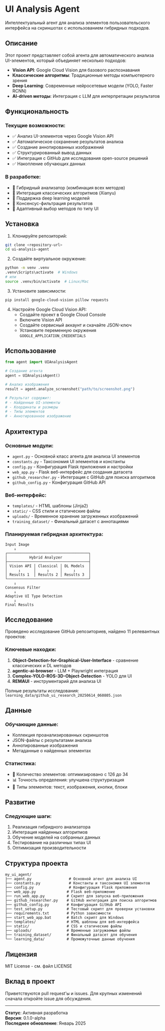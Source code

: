 # UI Analysis Agent

Интеллектуальный агент для анализа элементов пользовательского интерфейса на скриншотах с использованием гибридных подходов.

## Описание

Этот проект представляет собой агента для автоматического анализа UI-элементов, который объединяет несколько подходов:

- **Vision API**: Google Cloud Vision для базового распознавания
- **Классические алгоритмы**: Традиционные методы компьютерного зрения
- **Deep Learning**: Современные нейросетевые модели (YOLO, Faster RCNN)
- **AI-driven методы**: Интеграция с LLM для интерпретации результатов

## Функциональность

### Текущие возможности:
- ✅ Анализ UI-элементов через Google Vision API
- ✅ Автоматическое сохранение результатов анализа
- ✅ Создание аннотированных изображений
- ✅ Структурированный вывод данных
- ✅ Интеграция с GitHub для исследования open-source решений
- ✅ Накопление обучающих данных

### В разработке:
- 🔄 Гибридный анализатор (комбинация всех методов)
- 🔄 Интеграция классических алгоритмов (Xianyu)
- 🔄 Поддержка deep learning моделей
- 🔄 Консенсус-фильтрация результатов
- 🔄 Адаптивный выбор методов по типу UI

## Установка

1. Клонируйте репозиторий:
```bash
git clone <repository-url>
cd ui-analysis-agent
```

2. Создайте виртуальное окружение:
```bash
python -m venv .venv
.venv\Scripts\activate  # Windows
# или
source .venv/bin/activate  # Linux/Mac
```

3. Установите зависимости:
```bash
pip install google-cloud-vision pillow requests
```

4. Настройте Google Cloud Vision API:
   - Создайте проект в Google Cloud Console
   - Включите Vision API
   - Создайте сервисный аккаунт и скачайте JSON-ключ
   - Установите переменную окружения `GOOGLE_APPLICATION_CREDENTIALS`

## Использование

```python
from agent import UIAnalysisAgent

# Создание агента
agent = UIAnalysisAgent()

# Анализ изображения
result = agent.analyze_screenshot("path/to/screenshot.png")

# Результат содержит:
# - Найденные UI-элементы
# - Координаты и размеры
# - Типы элементов
# - Аннотированное изображение
```

## Архитектура

### Основные модули:
- `agent.py` - Основной класс агента для анализа UI элементов
- `constants.py` - Таксономия UI элементов и константы
- `config.py` - Конфигурация Flask приложения и настройки
- `web_app.py` - Flask веб-интерфейс для создания датасета
- `github_researcher.py` - Интеграция с GitHub для поиска алгоритмов
- `github_config.py` - Конфигурация GitHub API

### Веб-интерфейс:
- `templates/` - HTML шаблоны (Jinja2)  
- `static/` - CSS стили и статические файлы
- `uploads/` - Временное хранение загруженных изображений
- `training_dataset/` - Финальный датасет с аннотациями

### Планируемая гибридная архитектура:
```
Input Image
    ↓
┌─────────────────────────────────────┐
│          Hybrid Analyzer            │
├─────────────────────────────────────┤
│ Vision API │ Classical │ DL Models  │
│     ↓      │     ↓     │     ↓      │
│ Results 1  │ Results 2 │ Results 3  │
└─────────────────────────────────────┘
    ↓
Consensus Filter
    ↓
Adaptive UI Type Detection
    ↓
Final Results
```

## Исследование

Проведено исследование GitHub репозиториев, найдено 11 релевантных проектов:

### Ключевые находки:
1. **Object-Detection-for-Graphical-User-Interface** - сравнение классических и DL методов
2. **agentic-ai-browser** - LLM + Playwright интеграция
3. **Complex-YOLO-ROS-3D-Object-Detection** - YOLO для UI
4. **REMAUI** - инструментарий для анализа UI

Полные результаты исследования: `learning_data/github_ui_research_20250614_060805.json`

## Данные

### Обучающие данные:
- Коллекция проанализированных скриншотов
- JSON-файлы с результатами анализа
- Аннотированные изображения
- Метаданные о найденных элементах

### Статистика:
- 🔢 Количество элементов: оптимизировано с 126 до 34
- 📊 Точность определения: улучшена структуризация
- 🎯 Типы элементов: текст, изображения, кнопки, блоки

## Развитие

### Следующие шаги:
1. Реализация гибридного анализатора
2. Интеграция найденных алгоритмов
3. Обучение моделей на собранных данных
4. Тестирование на различных типах UI
5. Оптимизация производительности

## Структура проекта

```
my_ui_agent/
├── agent.py                 # Основной агент для анализа UI
├── constants.py             # Константы и таксономия UI элементов  
├── config.py                # Конфигурация Flask приложения
├── web_app.py              # Flask веб-приложение
├── run_web_app.py          # Скрипт для запуска веб-приложения
├── github_researcher.py    # GitHub интеграция для поиска алгоритмов
├── github_config.py        # Конфигурация GitHub API
├── test_setup.py           # Тестовый скрипт для проверки установки
├── requirements.txt        # Python зависимости
├── start_web_app.bat       # Batch скрипт для Windows
├── templates/              # HTML шаблоны для веб-интерфейса
├── static/                 # CSS и статические файлы
├── uploads/                # Временные загружаемые файлы  
├── training_dataset/       # Финальный датасет для обучения
└── learning_data/          # Промежуточные данные обучения
```

## Лицензия

MIT License - см. файл LICENSE

## Вклад в проект

Приветствуются pull request'ы и issues. Для крупных изменений сначала откройте issue для обсуждения.

---

**Статус**: Активная разработка  
**Версия**: 0.1.0-alpha  
**Последнее обновление**: Январь 2025
